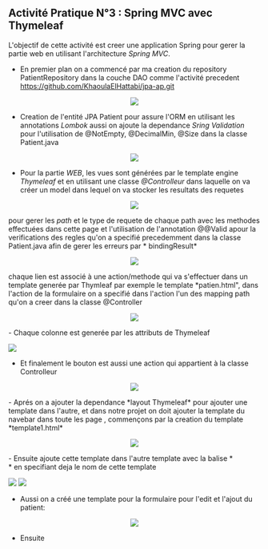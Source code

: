 ## Activité Pratique N°3 : Spring MVC avec Thymeleaf
L'objectif de cette activité est creer une application Spring pour gerer la partie web en utilisant l'architecture *Spring MVC*.
- En premier plan on a commencé par ma creation du repository PatientRepository dans la couche DAO comme l'activité precedent https://github.com/KhaoulaElHattabi/jpa-ap.git
<p align="center">
<img src="https://user-images.githubusercontent.com/92638641/234149015-1cf16645-3a26-49ef-a086-7130c5d5340c.png"/>
</p>

- Creation de l'entité JPA Patient pour assure l'ORM en utilisant les annotations *Lombok* aussi on ajoute la dependance *Sring Validation* pour l'utilisation de @NotEmpty, @DecimalMin, @Size dans la classe Patient.java

<p align="center">
<img src="https://user-images.githubusercontent.com/92638641/234148746-2668e6f1-cb4f-452c-a9c3-2b28a276986a.png"/>
</p>

- Pour la partie *WEB*, les vues sont générées  par le template engine *Thymeleaf* et en utilisant une classe *@Controlleur* dans laquelle on va créer un model dans lequel on va stocker les resultats des requetes 
<p align="center">
<img src="https://user-images.githubusercontent.com/92638641/234299739-754b2269-2013-4c89-99c8-59abd7186ae3.png"/>
</p>

pour gerer les *path* et le type de requete de chaque path avec les methodes effectuées dans cette page et l'utilisation de l'annotation @@Valid apour la verifications des regles qu'on a specifié precedemment dans la classe Patient.java afin de gerer les erreurs par * bindingResult*
<p align="center">
<img src="https://user-images.githubusercontent.com/92638641/234300233-5981eef9-af51-49cf-be80-72262dbdfdc4.png"/>
</p>

 chaque lien est associé à une action/methode qui va s'effectuer dans un template generée par Thymleaf par exemple le template *patien.html", dans l'action de la  formulaire on a specifié dans l'action l'un des mapping path qu'on a creer dans la classe @Controller 
 <p align="center">
<img src="https://user-images.githubusercontent.com/92638641/234301911-c8528ddf-0955-4fcf-9a0c-717cc220cd00.png"/></p>
- Chaque colonne est generée par les attributs de Thymeleaf
<p><img src="https://user-images.githubusercontent.com/92638641/234302034-32f79097-e6d5-4caa-8db1-39744969e37a.png"/></p>

- Et finalement le bouton est aussi une action qui appartient à la classe Controlleur
<p align="center" ><img src="https://user-images.githubusercontent.com/92638641/234302239-4bd06536-69a5-47e6-9672-bd3a79d6d0d6.png"/></p>
- Aprés on a ajouter la dependance *layout Thymeleaf* pour ajouter une template dans l'autre, et dans notre projet on doit ajouter la template du navebar dans toute les page , commençons par la creation du template *template1.html*
<p align="center" ><img src="https://user-images.githubusercontent.com/92638641/234307322-81fb1e06-1dcf-4533-bc9c-4656b9d7244b.png"/></p>
- Ensuite  ajoute cette template dans l'autre template avec la balise *<section>*
 en specifiant deja le nom de cette template 
 <p><img src="![image](https://user-images.githubusercontent.com/92638641/234310751-fed9e194-8369-4fff-8ad5-7dbd8bdd9ea3.png
"/>
 <img src="https://user-images.githubusercontent.com/92638641/234310969-13e1748d-f5d8-4101-98d2-75861cd077d0.png
"/></p>
 
 - Aussi on a créé une template pour la formulaire pour l'edit et l'ajout du patient:
 <p align="center">
 <img src="https://user-images.githubusercontent.com/92638641/234310751-fed9e194-8369-4fff-8ad5-7dbd8bdd9ea3.png"/></p>
 
 - Ensuite 

